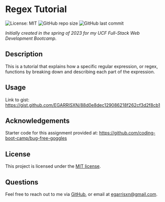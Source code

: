 # Regex Tutorial

![License: MIT](https://img.shields.io/badge/License-MIT-yellow.svg) ![GitHub repo size](https://img.shields.io/github/repo-size/egarrisxn/regex-tutorial-2023) ![GitHub last commit](https://img.shields.io/github/last-commit/egarrisxn/regex-tutorial-2023)

_Initially created in the spring of 2023 for my UCF Full-Stack Web Development Bootcamp._

## Description

This is a tutorial that explains how a specific regular expression, or regex, functions by breaking down and describing each part of the expression.

## Usage

Link to gist: https://gist.github.com/EGARRISXN/88d0e8dec129086218f262cf3d2f8cb1

## Acknowledgements

Starter code for this assignment provided at: https://github.com/coding-boot-camp/bug-free-goggles

## License

This project is licensed under the [MIT license](https://opensource.org/licenses/MIT).

## Questions

Feel free to reach out to me via [GitHub](https://github.com/EGARRISXN), or email at egarrisxn@gmail.com.
